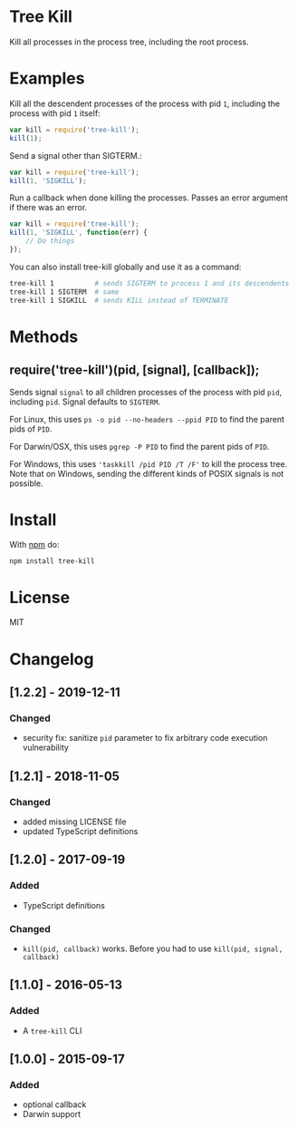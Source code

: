 Tree Kill
=========

Kill all processes in the process tree, including the root process.

Examples
=======

Kill all the descendent processes of the process with pid `1`, including the process with pid `1` itself:

```js
var kill = require('tree-kill');
kill(1);
```

Send a signal other than SIGTERM.:

```js
var kill = require('tree-kill');
kill(1, 'SIGKILL');
```

Run a callback when done killing the processes. Passes an error argument if there was an error.

```js
var kill = require('tree-kill');
kill(1, 'SIGKILL', function(err) {
    // Do things
});
```

You can also install tree-kill globally and use it as a command:

```sh
tree-kill 1          # sends SIGTERM to process 1 and its descendents
tree-kill 1 SIGTERM  # same
tree-kill 1 SIGKILL  # sends KILL instead of TERMINATE
```

Methods
=======

## require('tree-kill')(pid, [signal], [callback]);

Sends signal `signal` to all children processes of the process with pid `pid`, including `pid`. Signal defaults
to `SIGTERM`.

For Linux, this uses `ps -o pid --no-headers --ppid PID` to find the parent pids of `PID`.

For Darwin/OSX, this uses `pgrep -P PID` to find the parent pids of `PID`.

For Windows, this uses `'taskkill /pid PID /T /F'` to kill the process tree. Note that on Windows, sending the different
kinds of POSIX signals is not possible.

Install
=======

With [npm](https://npmjs.org) do:

```
npm install tree-kill
```

License
=======

MIT

Changelog
=========

## [1.2.2] - 2019-12-11

### Changed

- security fix: sanitize `pid` parameter to fix arbitrary code execution vulnerability

## [1.2.1] - 2018-11-05

### Changed

- added missing LICENSE file
- updated TypeScript definitions

## [1.2.0] - 2017-09-19

### Added

- TypeScript definitions

### Changed

- `kill(pid, callback)` works. Before you had to use `kill(pid, signal, callback)`

## [1.1.0] - 2016-05-13

### Added

- A `tree-kill` CLI

## [1.0.0] - 2015-09-17

### Added

- optional callback
- Darwin support
